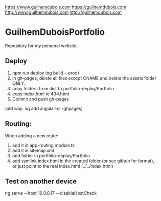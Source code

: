 https://www.guilhemdubois.com
https://guilhemdubois.com
http://www.guilhemdubois.com
http://guilhemdubois.com

# GuilhemDuboisPortfolio
Repository for my personal website.

## Deploy
1. npm run deploy (ng build --prod)
1. in gh-pages, delete all files except CNAME and delete the assets folder ONLY.
1. copy folders from dist to portfolio-deploy/Portfolio
1. copy index.html to 404.html
1. Commit and push gh-pages

(old way: ng add angular-cli-ghpages)
## Routing:
When adding a new route:
1. add it in app-routing.module.ts
1. add it in sitemap.xml
2. add folder in portfolio-deploy/Portfolio
1. add symlink index.html in the created folder (or see github for format), or just point to the real index.html (../../index.html)

## Test on another device
ng serve --host 10.0.0.17 --disableHostCheck